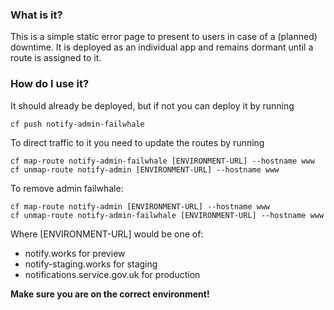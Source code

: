 ### What is it?

This is a simple static error page to present to users in case of a (planned) downtime.
It is deployed as an individual app and remains dormant until a route is assigned to it.


### How do I use it?

It should already be deployed, but if not you can deploy it by running

    cf push notify-admin-failwhale

To direct traffic to it you need to update the routes by running

    cf map-route notify-admin-failwhale [ENVIRONMENT-URL] --hostname www
    cf unmap-route notify-admin [ENVIRONMENT-URL] --hostname www

To remove admin failwhale:

    cf map-route notify-admin [ENVIRONMENT-URL] --hostname www
    cf unmap-route notify-admin-failwhale [ENVIRONMENT-URL] --hostname www


Where [ENVIRONMENT-URL] would be one of:

- notify.works for preview
- notify-staging.works for staging
- notifications.service.gov.uk for production

**Make sure you are on the correct environment!**
